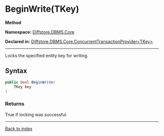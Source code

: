 # BeginWrite(TKey)

**Method**

**Namespace:** [Diffstore.DBMS.Core](Diffstore.DBMS.Core.md)

**Declared in:** [Diffstore.DBMS.Core.ConcurrentTransactionProvider&lt;TKey&gt;](Diffstore.DBMS.Core.ConcurrentTransactionProvider{TKey}.md)

------



Locks the specified entity key for writing.


## Syntax

```csharp
public bool BeginWrite(
	TKey key
)
```

### Returns

True if locking was successful

------

[Back to index](index.md)